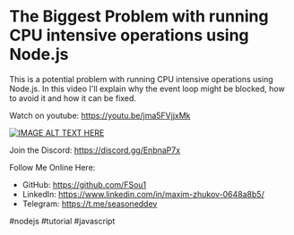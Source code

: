 # The Biggest Problem with running CPU intensive operations using Node.js

This is a potential problem with running CPU intensive operations using Node.js. In this video I'll explain why the event loop might be blocked, how to avoid it and how it can be fixed.

Watch on youtube: https://youtu.be/jma5FVjjxMk

[![IMAGE ALT TEXT HERE](https://img.youtube.com/vi/jma5FVjjxMk/0.jpg)](https://youtu.be/jma5FVjjxMk)

Join the Discord: https://discord.gg/EnbnaP7x

Follow Me Online Here:
* GitHub: https://github.com/FSou1
* LinkedIn: https://www.linkedin.com/in/maxim-zhukov-0648a8b5/
* Telegram: https://t.me/seasoneddev

#nodejs #tutorial #javascript